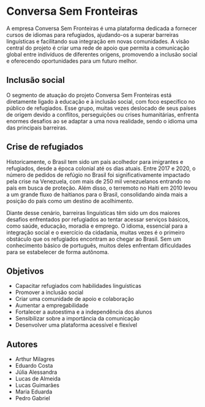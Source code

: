 # Conversa Sem Fronteiras

A empresa Conversa Sem Fronteiras é uma plataforma dedicada a fornecer cursos de idiomas para refugiados, ajudando-os a superar barreiras linguísticas e facilitando sua integração em novas comunidades. A visão central do projeto é criar uma rede de apoio que permita a comunicação global entre indivíduos de diferentes origens, promovendo a inclusão social e oferecendo oportunidades para um futuro melhor.

## Inclusão social

O segmento de atuação do projeto Conversa Sem Fronteiras está diretamente ligado à educação e à inclusão social, com foco específico no público de refugiados. Esse grupo, muitas vezes deslocado de seus países de origem devido a conflitos, perseguições ou crises humanitárias, enfrenta enormes desafios ao se adaptar a uma nova realidade, sendo o idioma uma das principais barreiras.

## Crise de refugiados

Historicamente, o Brasil tem sido um país acolhedor para imigrantes e refugiados, desde a época colonial até os dias atuais. Entre 2017 e 2020, o número de pedidos de refúgio no Brasil foi significativamente impactado pela crise na Venezuela, com mais de 250 mil venezuelanos entrando no país em busca de proteção. Além disso, o terremoto no Haiti em 2010 levou a um grande fluxo de haitianos para o Brasil, consolidando ainda mais a posição do país como um destino de acolhimento.

Diante desse cenário, barreiras linguísticas têm sido um dos maiores desafios enfrentados por refugiados ao tentar acessar serviços básicos, como saúde, educação, moradia e emprego. O idioma, essencial para a integração social e o exercício da cidadania, muitas vezes é o primeiro obstáculo que os refugiados encontram ao chegar ao Brasil. Sem um conhecimento básico de português, muitos deles enfrentam dificuldades para se estabelecer de forma autônoma.

## Objetivos

- Capacitar refugiados com habilidades linguísticas
- Promover a inclusão social
- Criar uma comunidade de apoio e colaboração
- Aumentar a empregabilidade
- Fortalecer a autoestima e a independência dos alunos
- Sensibilizar sobre a importância da comunicação
- Desenvolver uma plataforma acessível e flexível

## Autores

- Arthur Milagres
- Eduardo Costa
- Júlia Alessandra
- Lucas de Almeida
- Lucas Guimarães
- Maria Eduarda
- Pedro Gabriel
